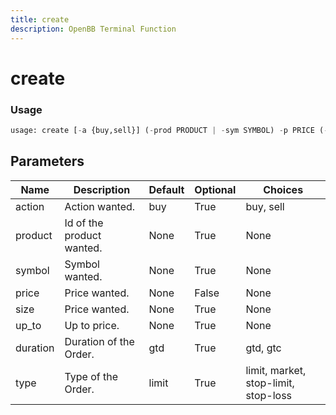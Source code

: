 ```yaml
---
title: create
description: OpenBB Terminal Function
---
```


# create



### Usage 
```python
usage: create [-a {buy,sell}] (-prod PRODUCT | -sym SYMBOL) -p PRICE (-s SIZE | -up UP_TO) [-d {gtd,gtc}] [-t {limit,market,stop-limit,stop-loss}]
```

## Parameters

| Name | Description | Default | Optional | Choices |
| ---- | ----------- | ------- | -------- | ------- |
| action | Action wanted. | buy | True | buy, sell |
| product | Id of the product wanted. | None | True | None |
| symbol | Symbol wanted. | None | True | None |
| price | Price wanted. | None | False | None |
| size | Price wanted. | None | True | None |
| up_to | Up to price. | None | True | None |
| duration | Duration of the Order. | gtd | True | gtd, gtc |
| type | Type of the Order. | limit | True | limit, market, stop-limit, stop-loss |


